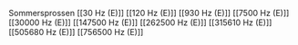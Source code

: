 Sommersprossen
[[30 Hz (E)]]
[[120 Hz (E)]]
[[930 Hz (E)]]
[[7500 Hz (E)]]
[[30000 Hz (E)]]
[[147500 Hz (E)]]
[[262500 Hz (E)]]
[[315610 Hz (E)]]
[[505680 Hz (E)]]
[[756500 Hz (E)]]